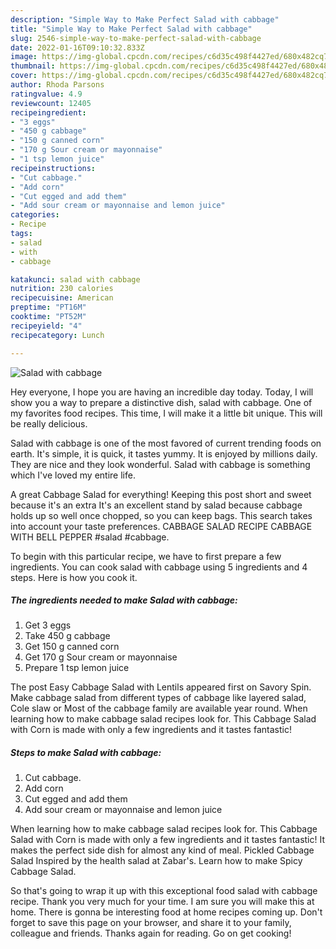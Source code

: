 ```yaml
---
description: "Simple Way to Make Perfect Salad with cabbage"
title: "Simple Way to Make Perfect Salad with cabbage"
slug: 2546-simple-way-to-make-perfect-salad-with-cabbage
date: 2022-01-16T09:10:32.833Z
image: https://img-global.cpcdn.com/recipes/c6d35c498f4427ed/680x482cq70/salad-with-cabbage-recipe-main-photo.jpg
thumbnail: https://img-global.cpcdn.com/recipes/c6d35c498f4427ed/680x482cq70/salad-with-cabbage-recipe-main-photo.jpg
cover: https://img-global.cpcdn.com/recipes/c6d35c498f4427ed/680x482cq70/salad-with-cabbage-recipe-main-photo.jpg
author: Rhoda Parsons
ratingvalue: 4.9
reviewcount: 12405
recipeingredient:
- "3 eggs"
- "450 g cabbage"
- "150 g canned corn"
- "170 g Sour cream or mayonnaise"
- "1 tsp lemon juice"
recipeinstructions:
- "Cut cabbage."
- "Add corn"
- "Cut egged and add them"
- "Add sour cream or mayonnaise and lemon juice"
categories:
- Recipe
tags:
- salad
- with
- cabbage

katakunci: salad with cabbage 
nutrition: 230 calories
recipecuisine: American
preptime: "PT16M"
cooktime: "PT52M"
recipeyield: "4"
recipecategory: Lunch

---
```



![Salad with cabbage](https://img-global.cpcdn.com/recipes/c6d35c498f4427ed/680x482cq70/salad-with-cabbage-recipe-main-photo.jpg)

Hey everyone, I hope you are having an incredible day today. Today, I will show you a way to prepare a distinctive dish, salad with cabbage. One of my favorites food recipes. This time, I will make it a little bit unique. This will be really delicious.

Salad with cabbage is one of the most favored of current trending foods on earth. It's simple, it is quick, it tastes yummy. It is enjoyed by millions daily. They are nice and they look wonderful. Salad with cabbage is something which I've loved my entire life.

A great Cabbage Salad for everything! Keeping this post short and sweet because it's an extra It's an excellent stand by salad because cabbage holds up so well once chopped, so you can keep bags. This search takes into account your taste preferences. CABBAGE SALAD RECIPE CABBAGE WITH BELL PEPPER #salad #cabbage.


To begin with this particular recipe, we have to first prepare a few ingredients. You can cook salad with cabbage using 5 ingredients and 4 steps. Here is how you cook it.

<!--inarticleads1-->

##### The ingredients needed to make Salad with cabbage:

1. Get 3 eggs
1. Take 450 g cabbage
1. Get 150 g canned corn
1. Get 170 g Sour cream or mayonnaise
1. Prepare 1 tsp lemon juice


The post Easy Cabbage Salad with Lentils appeared first on Savory Spin. Make cabbage salad from different types of cabbage like layered salad, Cole slaw or Most of the cabbage family are available year round. When learning how to make cabbage salad recipes look for. This Cabbage Salad with Corn is made with only a few ingredients and it tastes fantastic! 

<!--inarticleads2-->

##### Steps to make Salad with cabbage:

1. Cut cabbage.
1. Add corn
1. Cut egged and add them
1. Add sour cream or mayonnaise and lemon juice


When learning how to make cabbage salad recipes look for. This Cabbage Salad with Corn is made with only a few ingredients and it tastes fantastic! It makes the perfect side dish for almost any kind of meal. Pickled Cabbage Salad Inspired by the health salad at Zabar's. Learn how to make Spicy Cabbage Salad. 

So that's going to wrap it up with this exceptional food salad with cabbage recipe. Thank you very much for your time. I am sure you will make this at home. There is gonna be interesting food at home recipes coming up. Don't forget to save this page on your browser, and share it to your family, colleague and friends. Thanks again for reading. Go on get cooking!
